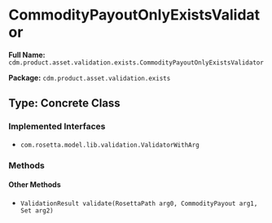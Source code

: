 # CommodityPayoutOnlyExistsValidator

**Full Name:** `cdm.product.asset.validation.exists.CommodityPayoutOnlyExistsValidator`

**Package:** `cdm.product.asset.validation.exists`

## Type: Concrete Class

### Implemented Interfaces

- `com.rosetta.model.lib.validation.ValidatorWithArg`

### Methods

#### Other Methods

- `ValidationResult validate(RosettaPath arg0, CommodityPayout arg1, Set arg2)`

